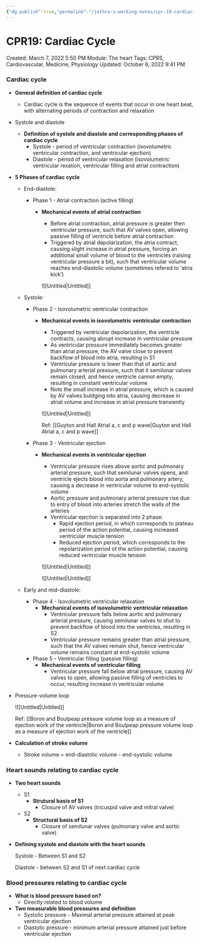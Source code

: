 ```yaml
---
{"dg-publish":true,"permalink":"/jethro-s-working-notes/cpr-19-cardiac-cycle/","dgPassFrontmatter":true}
---
```



# CPR19: Cardiac Cycle

Created: March 7, 2022 5:50 PM
Module: The heart
Tags: CPRS, Cardiovascular, Medicine, Physiology
Updated: October 6, 2022 9:41 PM

### Cardiac cycle

- **General definition of cardiac cycle**
    - Cardiac cycle is the sequence of events that occur in one heart beat, with alternating periods of contraction and relaxation
- Systole and diastole
    - **Definition of systole and diastole and corresponding phases of cardiac cycle**
        - Systole - period of ventricular contraction (isovolumetric ventricular contraction, and ventricular ejection)
        - Diastole - period of ventricular relaxation (isovolumetric ventricular rexation, ventricular filling and atrial contraction)
- **5 Phases of cardiac cycle**
    - End-diastole:
        - Phase 1 - Atrial contraction (active filling)
            - **Mechanical events of atrial contraction**
                - Before atrial contraction, atrial pressure is greater then ventricular pressure, such that AV valves open, allowing passive filling of ventricle before atrial contraction
                - Triggered by atrial depolarization, the atria contract, causing slight increase in atrial pressure, forcing an additional small volume of blood to the ventricles (raising ventricular pressure a bit), such that ventricular volume reaches end-diastolic volume (sometimes refered to ‘atria kick’)
                
                ![[Untitled\|Untitled]]
                
    - Systole:
        - Phase 2 - Isovolumetric ventricular contraction
            - **Mechanical events in isovolumetric ventricular contraction**
                - Triggered by ventricular depolarization, the ventricle contracts, causing abrupt increase in ventricular pressure
                - As ventricular pressure immediately becomes greater than atrial pressure, the AV valve close to prevent backflow of blood into atria, resulting in S1
                - Ventricular pressure is lower than that of aortic and pulmonary arterial pressure, such that it semilunar valves remain closed, and hence ventricle cannot empty, resulting in constant ventricular volume
                - Note the small increase in atrial pressure, which is caused by AV valves buldging into atria, causing decrease in atrial volume and increase in atrial pressure transiently
                
                ![[Untitled\|Untitled]]
                
                Ref: [[Guyton and Hall  Atrial a, c and p wave\|Guyton and Hall  Atrial a, c and p wave]] 
                
        - Phase 3 - Ventricular ejection
            - **Mechanical events in ventricular ejection**
                - Ventricular pressure rises above aortic and pulmonary arterial pressure, such that semilunar valves opens, and ventricle ejects blood into aorta and pulmonary artery, causing a decrease in ventricular volume to end-systolic volume
                - Aortic pressure and pulmonary arterial pressure rise due to entry of blood into arteries stretch the walls of the arteries
                - Ventricular ejection is separated into 2 phase:
                    - Rapid ejection period, in which corresponds to plateau period of the action potential, causing increased ventricular muscle tension
                    - Reduced ejection period, which corresponds to the repolarization period of the action potential, causing reduced ventricular muscle tension
                
                ![[Untitled\|Untitled]]
                
                ![[Untitled\|Untitled]]
                
    - Early and mid-diastole:
        - Phase 4 - Isovolumetric ventricular relaxation
            - **Mechanical events of isovolumetric ventricular relaxation**
                - Ventricular pressure falls below aortic and pulmonary arterial pressure, causing semilunar valves to shut to prevent backflow of blood into the ventricles, resulting in S2
                - Ventricular pressure remains greater than atrial pressure, such that the AV valves remain shut, hence ventricular volume remains constant at end-systolic volume
        - Phase 5 - Ventricular filling (passive filling)
            - **Mechanical events of ventricular filling**
                - Ventricular pressure fall below atrial pressure, causing AV valves to open, allowing passive filling of ventricles to occur, resulting increase in ventricular volume
- Pressure-volume loop
    
    ![[Untitled\|Untitled]]
    
    Ref: [[Boron and Boulpeap  pressure volume loop as a measure of ejection work of the ventricle\|Boron and Boulpeap  pressure volume loop as a measure of ejection work of the ventricle]] 
    
- **Calculation of stroke volume**
    - Stroke volume = end-diastolic volume - end-systolic volume

### Heart sounds relating to cardiac cycle

- **Two heart sounds**
    - S1
        - **Strutural basis of S1**
            - Closure of AV valves (tricuspid valve and mitral valve)
    - S2
        - **Structural basis of S2**
            - Closure of semilunar valves (pulmonary valve and aortic valve)
- **Defining systole and diastole with the heart sounds**
    
    Systole - Between S1 and S2
    
    Diastole - between S2 and S1 of next cardiac cycle
    

### Blood pressures relating to cardiac cycle

- **What is blood pressure based on?**
    - Directly related to blood volume
- **Two measurable blood pressures and definition**
    - Systolic pressure - Maximal arterial pressure attained at peak ventricular ejection
    - Diastolic pressure - minimum arterial pressure attained just before ventricular ejection